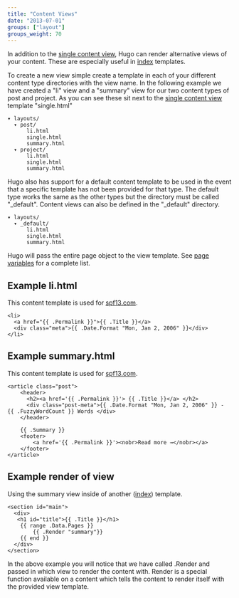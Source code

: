 ```yaml
---
title: "Content Views"
date: "2013-07-01"
groups: ["layout"]
groups_weight: 70
---
```


In addition to the [single content view](/layout/content/), Hugo can render alternative views of
your content. These are especially useful in [index](/layout/index) templates.

To create a new view simple create a template in each of your different content
type directories with the view name. In the following example we have created a
"li" view and a "summary" view for our two content types of post and project. As
you can see these sit next to the [single content view](/layout/content)
template "single.html"

    ▾ layouts/
      ▾ post/
          li.html
          single.html
          summary.html
      ▾ project/
          li.html
          single.html
          summary.html

Hugo also has support for a default content template to be used in the event
that a specific template has not been provided for that type. The default type
works the same as the other types but the directory must be called "_default".
Content views can also be defined in the "_default" directory.


    ▾ layouts/
      ▾ _default/
          li.html
          single.html
          summary.html


Hugo will pass the entire page object to the view template. See [page
variables](/layout/variables) for a complete list.

## Example li.html
This content template is used for [spf13.com](http://spf13.com).

    <li>
      <a href="{{ .Permalink }}">{{ .Title }}</a>
      <div class="meta">{{ .Date.Format "Mon, Jan 2, 2006" }}</div>
    </li>

## Example summary.html
This content template is used for [spf13.com](http://spf13.com).

    <article class="post">
        <header>
          <h2><a href='{{ .Permalink }}'> {{ .Title }}</a> </h2>
          <div class="post-meta">{{ .Date.Format "Mon, Jan 2, 2006" }} - {{ .FuzzyWordCount }} Words </div>
        </header>

        {{ .Summary }}
        <footer>
            <a href='{{ .Permalink }}'><nobr>Read more →</nobr></a>
        </footer>
    </article>


## Example render of view
Using the summary view inside of another ([index](/layout/index)) template.

    <section id="main">
      <div>
       <h1 id="title">{{ .Title }}</h1>
        {{ range .Data.Pages }}
            {{ .Render "summary"}}
        {{ end }}
      </div>
    </section>

In the above example you will notice that we have called .Render and passed in
which view to render the content with. Render is a special function available on
a content which tells the content to render itself with the provided view template.
